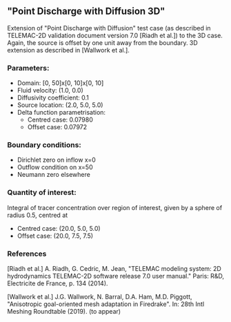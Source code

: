 ## "Point Discharge with Diffusion 3D"

Extension of "Point Discharge with Diffusion" test case (as described in TELEMAC-2D validation
document version 7.0 [Riadh et al.]) to the 3D case. Again, the source is offset by one unit away
from the boundary. 3D extension as described in [Wallwork et al.].


### Parameters:
  * Domain: [0, 50]x[0, 10]x[0, 10]
  * Fluid velocity: (1.0, 0.0)
  * Diffusivity coefficient: 0.1
  * Source location: (2.0, 5.0, 5.0)
  * Delta function parametrisation:
    * Centred case: 0.07980
    * Offset case: 0.07972

### Boundary conditions:
  * Dirichlet zero on inflow x=0
  * Outflow condition on x=50
  * Neumann zero elsewhere

### Quantity of interest:
Integral of tracer concentration over region of interest, given by a sphere of radius 0.5, centred at
  * Centred case: (20.0, 5.0, 5.0)
  * Offset case: (20.0, 7.5, 7.5)


### References

[Riadh et al.] A. Riadh, G. Cedric, M. Jean, "TELEMAC modeling system: 2D hydrodynamics TELEMAC-2D
software release 7.0 user manual." Paris:  R&D, Electricite de France, p. 134 (2014).

[Wallwork et al.] J.G. Wallwork, N. Barral, D.A. Ham, M.D. Piggott, "Anisotropic goal-oriented mesh
adaptation in Firedrake". In: 28th Intl Meshing Roundtable (2019). (to appear)
